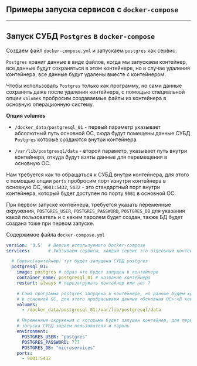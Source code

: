 Примеры запуска сервисов с `docker-compose`
---
---

Запуск СУБД `Postgres` в `docker-compose`
---
Создаем файл `docker-compose.yml` и запускаем `postgres` как сервис.

`Postgres` хранит данные в виде файлов, когда мы запускаем контейнер,
все данные будут сохраняться в этом контейнере, но в случае удаления
контейнера, все данные будут удалены вместе с контейнером.

Чтобы использовать `Postgres` только как программу, но сами данные
сохранять даже после удаления контейнера, с помощью специальной
опции `volumes` пробросим создаваемые файлы из контейнера в 
основную операционную систему.

**Опция volumes**

- `/docker_data/postgresql_01` - первый параметр указывает абсолютный 
путь основной ОС, сюда будут помещены данные СУБД `Postgres` которые
создаются внутри контейнера.

- `/var/lib/postgresql/data` - второй параметр, указывает путь внутри 
контейнера, откуда будут взяты данные для перемещения в основную ОС.

Нам требуется как то обращаться к СУБД внутри контейнера, для этого 
с помощью опции `ports` пробросим порт изнутри контейнера в основную
ОС, `9001:5432`, `5432` - это стандартный порт внутри контейнера, 
который будет доступен по порту `9001` в основной ОС.

При первом запуске контейнера, требуется указать переменные окружения,
`POSTGRES_USER`, `POSTGRES_PASSWORD`, `POSTGRES_DB` для указания какой
пользователь и c каким паролем будет создан, также БД будет создана тоже
при первом запуске.

Содержимое файла `docker-compose.yml`
```yaml
version: '3.5'  # Версия используемого Docker-compose
services:       # Указываем сервисы, каждый сервис это отдельный контейнер

  # Сервис(контейнер) тут будет запущена СУБД postgres 
  postgresql_01:
    image: postgres # образ что будет запущен в контейнере
    container_name: postgresql_01 # название контейнера
    restart: always # перезагружать контейнер или нет ?

    # Сама программа postgres запущена в контейнере, но данные будем хранить 
    # в основной ОС, для этого пробрасываем данные <Основная ОС>:<В контейнере>
    volumes:
      - /docker_data/postgresql_01:/var/lib/postgresql/data

    # Переменные окружения с которыми будет запущен контейнер, для первого 
    # запуска СУБД задаем пользователя и пароль
    environment:
      POSTGRES_USER: "postgres"
      POSTGRES_PASSWORD: 777
      POSTGRES_DB: "microservices"
    ports:
      - 9001:5432
```
